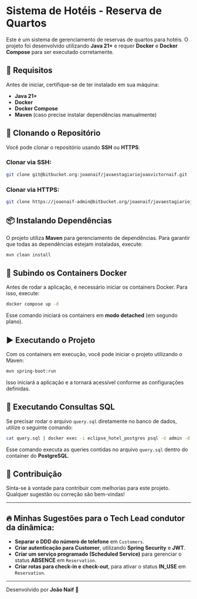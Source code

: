 # Sistema de Hotéis - Reserva de Quartos

Este é um sistema de gerenciamento de reservas de quartos para hotéis. O projeto foi desenvolvido utilizando **Java 21+** e requer **Docker** e **Docker Compose** para ser executado corretamente.

## 📌 Requisitos
Antes de iniciar, certifique-se de ter instalado em sua máquina:

- **Java 21+**
- **Docker**
- **Docker Compose**
- **Maven** (caso precise instalar dependências manualmente)

## 🚀 Clonando o Repositório
Você pode clonar o repositório usando **SSH** ou **HTTPS**:

### Clonar via SSH:
```sh
git clone git@bitbucket.org:joaonaif/javaestagiariojoaovictornaif.git
```

### Clonar via HTTPS:
```sh
git clone https://joaonaif-admin@bitbucket.org/joaonaif/javaestagiariojoaovictornaif.git
```

## 📦 Instalando Dependências
O projeto utiliza **Maven** para gerenciamento de dependências. Para garantir que todas as dependências estejam instaladas, execute:

```sh
mvn clean install
```

## 🐳 Subindo os Containers Docker
Antes de rodar a aplicação, é necessário iniciar os containers Docker. Para isso, execute:

```sh
docker compose up -d
```

Esse comando iniciará os containers em **modo detached** (em segundo plano).

## ▶️ Executando o Projeto
Com os containers em execução, você pode iniciar o projeto utilizando o Maven:

```sh
mvn spring-boot:run
```

Isso iniciará a aplicação e a tornará acessível conforme as configurações definidas.

## 📜 Executando Consultas SQL
Se precisar rodar o arquivo `query.sql` diretamente no banco de dados, utilize o seguinte comando:

```sh
cat query.sql | docker exec -i eclipse_hotel_postgres psql -U admin -d eclipse_hotel
```

Esse comando executa as queries contidas no arquivo `query.sql` dentro do container do **PostgreSQL**.

## 📝 Contribuição
Sinta-se à vontade para contribuir com melhorias para este projeto. Qualquer sugestão ou correção são bem-vindas!

---

## 🔥 Minhas Sugestões para o Tech Lead condutor da dinâmica:

- **Separar o DDD do número de telefone** em `Customers`.
- **Criar autenticação para Customer**, utilizando **Spring Security** e **JWT**.
- **Criar um serviço programado (Scheduled Service)** para gerenciar o status **ABSENCE** em `Reservation`.
- **Criar rotas para check-in e check-out**, para ativar o status **IN_USE** em `Reservation`.

---

Desenvolvido por **João Naif** 🚀

